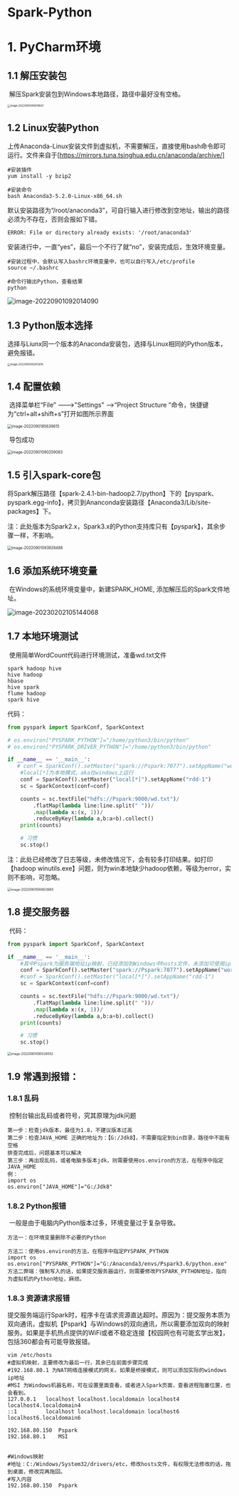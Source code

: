 # Spark-Python

# 1. PyCharm环境

## 1.1 解压安装包

​	解压Spark安装包到Windows本地路径，路径中最好没有空格。

<img src="../image/image-20220901090018647.png" alt="image-20220901090018647" style="zoom:40%;" />



## 1.2 Linux安装Python

​	上传Anaconda-Linux安装文件到虚拟机，不需要解压，直接使用bash命令即可运行。文件来自于[https://mirrors.tuna.tsinghua.edu.cn/anaconda/archive/]

```shell
#安装插件
yum install -y bzip2

#安装命令
bash Anaconda3-5.2.0-Linux-x86_64.sh
```

​	默认安装路径为“/root/anaconda3”，可自行输入进行修改到空地址，输出的路径必须为不存在，否则会报如下错。

```shell
ERROR: File or directory already exists: '/root/anaconda3'
```

​	安装进行中，一直“yes”，最后一个不行了就“no”，安装完成后，生效环境变量。

```shell
#安装过程中，会默认写入bashrc环境变量中，也可以自行写入/etc/profile
source ~/.bashrc

#命令行输出Python，查看结果
python
```

![image-20220901092014090](../image/image-20220901092014090.png)



## 1.3 Python版本选择

​	选择与Liunx同一个版本的Anaconda安装包，选择与Linux相同的Python版本，避免报错。

<img src="../image/image-20220901092913816.png" alt="image-20220901092913816" style="zoom:40%;" />



## 1.4 配置依赖

​	选择菜单栏“File” --->"Settings" —>“Project Structure ”命令，快捷键为“ctrl+alt+shift+s”打开如图所示界面

<img src="../image/image-20220901085639615.png" alt="image-2022090185639615" style="zoom:60%;" />

​	导包成功

<img src="../image/image-20220901090259083.png" alt="image-20220901090259083" style="zoom:60%;" />



## 1.5 引入spark-core包

​	将Spark解压路径【spark-2.4.1-bin-hadoop2.7/python】下的【pyspark、pyspark.egg-info】，拷贝到Ananconda安装路径【Anaconda3/Lib/site-packages】下。

​    注：此处版本为Spark2.x，Spark3.x的Python支持库只有【pyspark】，其余步骤一样，不影响。

<img src="../image/image-20220901093928488.png" alt="image-20220901093928488" style="zoom:60%;" />



## 1.6 添加系统环境变量

​	在Windows的系统环境变量中，新建SPARK_HOME, 添加解压后的Spark文件地址。

![image-20230202105144068](../image/image-20230202105144068.png)



## 1.7 本地环境测试

​	使用简单WordCount代码进行环境测试，准备wd.txt文件

```
spark hadoop hive
hive hadoop
hbase
hive spark
flume hadoop
spark hive
```

   代码：

```Python
from pyspark import SparkConf, SparkContext

# os.environ["PYSPARK_PYTHON"]="/home/python3/bin/python"
# os.environ["PYSPARK_DRIVER_PYTHON"]="/home/python3/bin/python"

if __name__ == '__main__':
   # conf = SparkConf().setMaster("spark://Pspark:7077").setAppName("wordTest")
    #local[*]为本地模式，aka在windows上运行
    conf = SparkConf().setMaster("local[*]").setAppName("rdd-1")
    sc = SparkContext(conf=conf)

    counts = sc.textFile("hdfs://Pspark:9000/wd.txt")/
        .flatMap(lambda line:line.split(" "))/
        .map(lambda x:(x, 1))/
        .reduceByKey(lambda a,b:a+b).collect()
    print(counts)

    # 习惯
    sc.stop()
```

​	注：此处已经修改了日志等级，未修改情况下，会有较多打印结果。如打印【hadoop winutils.exe】问题，则为win本地缺少hadoop依赖，等级为error，实则不影响，可忽略。

<img src="../image/image-20220901094603665.png" alt="image-20220901094603665" style="zoom:50%;" />



## 1.8 提交服务器

​	代码：

```python
from pyspark import SparkConf, SparkContext

if __name__ == '__main__':
    #其中Pspark为服务端地址ip映射，已经添加到Windows中hosts文件，未添加可使用ip地址替代
    conf = SparkConf().setMaster("spark://Pspark:7077").setAppName("wordTest")
    #conf = SparkConf().setMaster("local[*]").setAppName("rdd-1")
    sc = SparkContext(conf=conf)

    counts = sc.textFile("hdfs://Pspark:9000/wd.txt")/
        .flatMap(lambda line:line.split(" "))/
        .map(lambda x:(x, 1))/
        .reduceByKey(lambda a,b:a+b).collect()
    print(counts)

    # 习惯
    sc.stop()
```

<img src="../image/image-20220901095026552.png" alt="image-20220901095026552" style="zoom:50%;" />



## 1.9 常遇到报错：

### 1.8.1 乱码

​	控制台输出乱码或者符号，究其原理为jdk问题

```
第一步：检查jdk版本，最佳为1.8，不建议版本过高
第二步：检查JAVA_HOME 正确的地址为：【G:/Jdk8】，不需要指定到bin目录，路径中不能有空格
排查完成后，问题基本可以解决
第三步：再出现乱码，或者电脑多版本jdk，则需要使用os.environ的方法，在程序中指定JAVA_HOME
例：
import os
os.environ["JAVA_HOME"]="G:/Jdk8"
```



### 1.8.2 Python报错

​	一般是由于电脑内Python版本过多，环境变量过于复杂导致。

```
方法一：在环境变量删除不必要的Python

方法二：使用os.environ的方法，在程序中指定PYSPARK_PYTHON
import os
os.environ["PYSPARK_PYTHON"]="G:/Anaconda3/envs/Pspark3.6/python.exe"
方法二弊端：强制写入的话，如果提交服务器运行，则需要修改PYSPARK_PYTHON地址，指向为虚拟机的Python地址，麻烦。
```



### 1.8.3 资源请求报错

​	提交服务端运行Spark时，程序卡在请求资源直达超时。原因为：提交服务本质为双向通讯，虚拟机【Pspark】与Windows的双向通讯，所以需要添加双向的映射服务。如果是手机热点提供的WiFi或者不稳定连接【校园网也有可能玄学出发】，包括360都会有可能导致报错。

```shell
vim /etc/hosts
#虚拟机映射，主要修改为最后一行，其余已在前面步骤完成
#192.168.80.1 为NAT网络连接模式的网关。如果是桥接模式，则可以添加实际的windows ip地址
#MSI 为Windows机器名称，可在设置里面查看，或者进入Spark页面，查看进程阻塞位置，也会看到。
127.0.0.1   localhost localhost.localdomain localhost4 localhost4.localdomain4
::1         localhost localhost.localdomain localhost6 localhost6.localdomain6

192.168.80.150  Pspark
192.168.80.1    MSI


#Windows映射
#地址：C:/Windows/System32/drivers/etc，修改hosts文件，有权限无法修改的话，拖到桌面，修改完再拖回。
#写入内容
192.168.80.150  Pspark

```